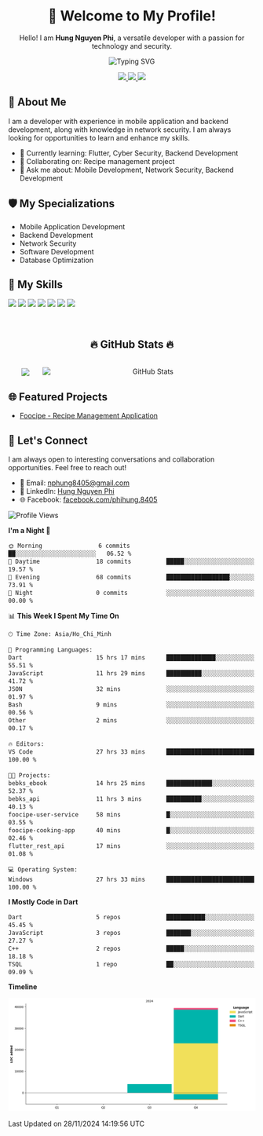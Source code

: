 <div align="center">
  <h1>👋 Welcome to My Profile!</h1>
  <p>Hello! I am <strong>Hung Nguyen Phi</strong>, a versatile developer with a passion for technology and security.</p>
  <img src="https://readme-typing-svg.herokuapp.com?size=25&duration=2500&color=8C43EA&vCenter=true&width=450&height=40&lines=Mobile+Developer+%7C+Backend+Developer+%7C+Cyber+Security" alt="Typing SVG" />
</div>

<p align="center">
  <a href="https://vn.linkedin.com/in/hung-nguyen-phi">
    <img src="https://img.shields.io/badge/-LinkedIn-0077B5?style=for-the-badge&logo=Linkedin&logoColor=white"/>
  </a>
  <a href="https://www.facebook.com/phihung.8405">
    <img src="https://img.shields.io/badge/-Facebook-1877F2?style=for-the-badge&logo=Facebook&logoColor=white"/>
  </a>
  <a href="mailto:nphung8405@gmail.com">
    <img src="https://img.shields.io/badge/-Email-D14836?style=for-the-badge&logo=Gmail&logoColor=white"/>
  </a>
</p>

## 🚀 About Me

I am a developer with experience in mobile application and backend development, along with knowledge in network security. I am always looking for opportunities to learn and enhance my skills.

- 🌱 Currently learning: Flutter, Cyber Security, Backend Development
- 👯 Collaborating on: Recipe management project
- 💬 Ask me about: Mobile Development, Network Security, Backend Development

## 🛡️ My Specializations

- Mobile Application Development
- Backend Development
- Network Security
- Software Development
- Database Optimization

## 🌟 My Skills

![](https://img.shields.io/badge/-Dart-0175C2?style=flat-square&logo=dart&logoColor=white)
![](https://img.shields.io/badge/-Flutter-02569B?style=flat-square&logo=flutter&logoColor=white)
![](https://img.shields.io/badge/-Node.js-8CC84B?style=flat-square&logo=node.js&logoColor=white)
![](https://img.shields.io/badge/-JavaScript-F7DF1E?style=flat-square&logo=javascript&logoColor=black)
![](https://img.shields.io/badge/-Python-3776AB?style=flat-square&logo=Python&logoColor=white)
![](https://img.shields.io/badge/-PostgreSQL-336791?style=flat-square&logo=postgresql&logoColor=white)
![](https://img.shields.io/badge/-MongoDB-47A248?style=flat-square&logo=mongodb&logoColor=white)

<br>
<h2 align="center">🔥 GitHub Stats 🔥</h2>
<!-- https://github.com/anuraghazra/github-readme-stats -->
<br>
<div align=center>
  <a href="#" title="BenjaminHung8405">
    <img width="315" align="center" src="https://github-readme-stats.vercel.app/api/top-langs/?username=BenjaminHung8405&hide=c%23,powershell,Mathematica,Ruby,Objective-C,Objective-C%2b%2b,Cuda&title_color=61dafb&text_color=ffffff&icon_color=61dafb&bg_color=20232a&langs_count=8&layout=compact&border_color=61dafb&hide_border=true" />
  </a>
  <a href="#" title="BenjaminHung8405">
    <img align="right" width="434" src="https://github-readme-stats.vercel.app/api?username=BenjaminHung8405&count_private=true&show_icons=true&theme=tokyonight" alt="GitHub Stats" />
  </a>
</div>

## 🌐 Featured Projects

- [Foocipe - Recipe Management Application](https://github.com/BenjaminHung8405/foocipe-cooking-app)

## 🤝 Let's Connect

I am always open to interesting conversations and collaboration opportunities. Feel free to reach out!

- 📧 Email: nphung8405@gmail.com
- 💼 LinkedIn: [Hung Nguyen Phi](https://vn.linkedin.com/in/hung-nguyen-phi)
- 🌐 Facebook: [facebook.com/phihung.8405](https://www.facebook.com/phihung.8405)

<!--START_SECTION:waka-->
![Profile Views](http://img.shields.io/badge/Profile%20Views-130-blue)

**I'm a Night 🦉** 

```text
🌞 Morning                6 commits           ██░░░░░░░░░░░░░░░░░░░░░░░   06.52 % 
🌆 Daytime                18 commits          █████░░░░░░░░░░░░░░░░░░░░   19.57 % 
🌃 Evening                68 commits          ██████████████████░░░░░░░   73.91 % 
🌙 Night                  0 commits           ░░░░░░░░░░░░░░░░░░░░░░░░░   00.00 % 
```


📊 **This Week I Spent My Time On** 

```text
🕑︎ Time Zone: Asia/Ho_Chi_Minh

💬 Programming Languages: 
Dart                     15 hrs 17 mins      ██████████████░░░░░░░░░░░   55.51 % 
JavaScript               11 hrs 29 mins      ██████████░░░░░░░░░░░░░░░   41.72 % 
JSON                     32 mins             ░░░░░░░░░░░░░░░░░░░░░░░░░   01.97 % 
Bash                     9 mins              ░░░░░░░░░░░░░░░░░░░░░░░░░   00.56 % 
Other                    2 mins              ░░░░░░░░░░░░░░░░░░░░░░░░░   00.17 % 

🔥 Editors: 
VS Code                  27 hrs 33 mins      █████████████████████████   100.00 % 

🐱‍💻 Projects: 
bebks_ebook              14 hrs 25 mins      █████████████░░░░░░░░░░░░   52.37 % 
bebks_api                11 hrs 3 mins       ██████████░░░░░░░░░░░░░░░   40.13 % 
foocipe-user-service     58 mins             █░░░░░░░░░░░░░░░░░░░░░░░░   03.55 % 
foocipe-cooking-app      40 mins             █░░░░░░░░░░░░░░░░░░░░░░░░   02.46 % 
flutter_rest_api         17 mins             ░░░░░░░░░░░░░░░░░░░░░░░░░   01.08 % 

💻 Operating System: 
Windows                  27 hrs 33 mins      █████████████████████████   100.00 % 
```

**I Mostly Code in Dart** 

```text
Dart                     5 repos             ███████████░░░░░░░░░░░░░░   45.45 % 
JavaScript               3 repos             ███████░░░░░░░░░░░░░░░░░░   27.27 % 
C++                      2 repos             █████░░░░░░░░░░░░░░░░░░░░   18.18 % 
TSQL                     1 repo              ██░░░░░░░░░░░░░░░░░░░░░░░   09.09 % 
```



**Timeline**

![Lines of Code chart](https://raw.githubusercontent.com/BenjaminHung8405/BenjaminHung8405/main/assets/bar_graph.png)


 Last Updated on 28/11/2024 14:19:56 UTC
<!--END_SECTION:waka-->
